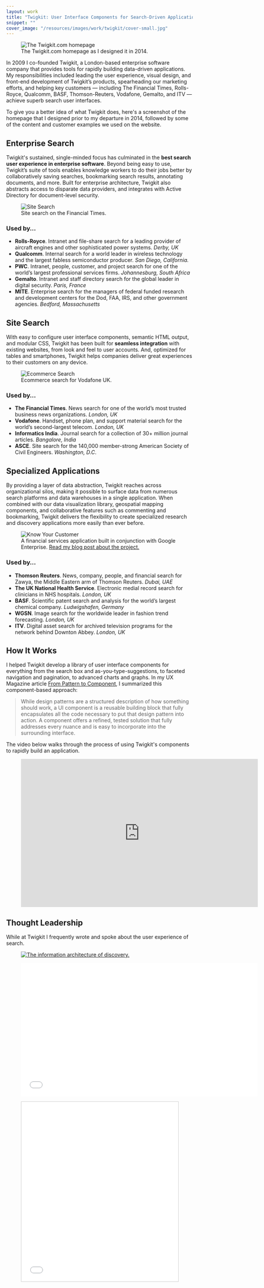 ```yaml
---
layout: work
title: "Twigkit: User Interface Components for Search-Driven Applications"
snippet: ""
cover_image: "/resources/images/work/twigkit/cover-small.jpg"
---
```


<figure class="large">
	<img src="/resources/images/work/twigkit/cover-wide.jpg" alt="The Twigkit.com homepage" />
	<figcaption>The Twigkit.com homepage as I designed it in 2014.</figcaption>
</figure>

In 2009 I co-founded Twigkit, a London-based enterprise software company that provides tools for rapidly building data-driven applications. My responsibilities included leading the user experience, visual design, and front-end development of Twigkit’s products, spearheading our marketing efforts, and helping key customers — including The Financial Times, Rolls-Royce, Qualcomm, BASF, Thomson-Reuters, Vodafone, Gemalto, and ITV — achieve superb search user interfaces.

To give you a better idea of what Twigkit does, here's a screenshot of the homepage that I designed prior to my departure in 2014, followed by some of the content and customer examples we used on the website.

## Enterprise Search

Twigkit's sustained, single-minded focus has culminated in the **best search user experience in enterprise software**. Beyond being easy to use, Twigkit’s suite of tools enables knowledge workers to do their jobs better by collaboratively saving searches, bookmarking search results, annotating documents, and more. Built for enterprise architecture, Twigkit also abstracts access to disparate data providers, and integrates with Active Directory for document-level security.

<figure class="medium">
	<img src="/resources/images/work/twigkit/ft.jpg" alt="Site Search" />
	<figcaption>Site search on the Financial Times.</figcaption>
</figure>

### Used by…
* **Rolls-Royce**. Intranet and file-share search for a leading provider of aircraft engines and other sophisticated power systems. *Derby, UK*
* **Qualcomm**. Internal search for a world leader in wireless technology and the largest fabless semiconductor producer. *San Diego, California.*
* **PWC**. Intranet, people, customer, and project search for one of the world’s largest professional services firms. *Johannesburg, South Africa*
* **Gemalto**. Intranet and staff directory search for the global leader in digital security. *Paris, France*
* **MITE**. Enterprise search for the managers of federal funded research and development centers for the Dod, FAA, IRS, and other government agencies. *Bedford, Massachusetts*

## Site Search

With easy to configure user interface components, semantic HTML output, and modular CSS, Twigkit has been built for **seamless integration** with existing websites, from look and feel to user accounts. And, optimized for tables and smartphones, Twigkit helps companies deliver great experiences to their customers on any device.

<figure class="medium">
	<img src="/resources/images/work/twigkit/vodafone.jpg" alt="Ecommerce Search" />
	<figcaption>Ecommerce search for Vodafone UK.</figcaption>
</figure>

### Used by…
* **The Financial Times**. News search for one of the world’s most trusted business news organizations. *London, UK*
* **Vodafone**. Handset, phone plan, and support material search for the world’s second-largest telecom. *London, UK*
* **Informatics India**. Journal search for a collection of 30+ million journal articles. *Bangalore, India*
* **ASCE**. Site search for the 140,000 member-strong American Society of Civil Engineers. *Washington, D.C*.

## Specialized Applications

By providing a layer of data abstraction, Twigkit reaches across organizational silos, making it possible to surface data from numerous search platforms and data warehouses in a single application. When combined with our data visualization library, geospatial mapping components, and collaborative features such as commenting and bookmarking, Twigkit delivers the flexibility to create specialized research and discovery applications more easily than ever before.

<figure class="medium">
	<img src="/resources/images/work/twigkit/kyc.jpg" alt="Know Your Customer" />
	<figcaption>A financial services application built in conjunction with Google Enterprise. <a href="http://tylertate.com/blog/search/featured/2014/07/25/four-faces-of-search.html">Read my blog post about the project.</a></figcaption>
</figure>

### Used by…
* **Thomson Reuters**. News, company, people, and financial search for Zawya, the Middle Eastern arm of Thomson Reuters. *Dubai, UAE*
* **The UK National Health Service**. Electronic medial record search for clinicians in NHS hospitals. *London, UK*
* **BASF**. Scientific patent search and analysis for the world’s largest chemical company. *Ludwigshafen, Germany*
* **WGSN**. Image search for the worldwide leader in fashion trend forecasting. *London, UK*
* **ITV**. Digital asset search for archived television programs for the network behind Downton Abbey. *London, UK*


## How It Works

I helped Twigkit develop a library of user interface components for everything from the search box and as-you-type-suggestions, to faceted navigation and pagination, to advanced charts and graphs. In my UX Magazine article [From Pattern to Component](http://uxmag.com/articles/from-pattern-to-component), I summarized this component-based approach:

> While design patterns are a structured description of how something should work, a UI component is a reusable building block that fully encapsulates all the code necessary to put that design pattern into action. A component offers a refined, tested solution that fully addresses every nuance and is easy to incorporate into the surrounding interface.

The video below walks through the process of using Twigkit's components to rapidly build an application.

<figure class="medium">
	<iframe src="https://player.vimeo.com/video/78578346?color=05c263" width="640" height="400" frameborder="0" webkitallowfullscreen mozallowfullscreen allowfullscreen></iframe>
</figure>

## Thought Leadership

While at Twigkit I frequently wrote and spoke about the user experience of search.

<figure class="medium">
	<a href="http://designingsearch.com"><img src="/resources/images/work/twigkit/dtse-medium.jpg" alt="The information architecture of discovery." /></a>
</figure>

<figure class="medium">
	<iframe width="640" height="360" src="//www.youtube.com/embed/6Q0zqqxvx5g" frameborder="0" allowfullscreen></iframe>
</figure>

<figure class="medium">
	<iframe src="//www.slideshare.net/slideshow/embed_code/key/HiBPKBOwIYaqhD" width="595" height="485" frameborder="0" marginwidth="0" marginheight="0" scrolling="no" style="border:1px solid #CCC; border-width:1px; margin-bottom:5px; max-width: 100%;" allowfullscreen> </iframe>
</figure>

